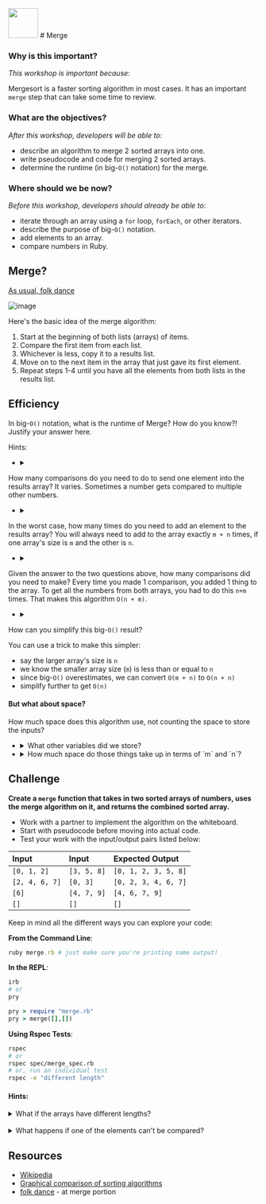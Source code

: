 <img src="https://cloud.githubusercontent.com/assets/6520345/22489560/f791fe8a-e7cc-11e6-9a84-40c8aa1311da.png" width="60">
# Merge


### Why is this important?
<!-- framing the "why" in big-picture/real world examples -->
*This workshop is important because:*

Mergesort is a faster sorting algorithm in most cases. It has an important `merge` step that can take some time to review.

### What are the objectives?
<!-- specific/measurable goal for students to achieve -->
*After this workshop, developers will be able to:*

- describe an algorithm to merge 2 sorted arrays into one.
- write pseudocode and code for merging 2 sorted arrays.
- determine the runtime (in big-`O()` notation) for the merge.

### Where should we be now?
<!-- call out the skills that are prerequisites -->
*Before this workshop, developers should already be able to:*

- iterate through an array using a `for` loop, `forEach`, or other iterators.
- describe the purpose of big-`O()` notation.
- add elements to an array.
- compare numbers in Ruby.

## Merge?
[As usual, folk dance](https://youtu.be/XaqR3G_NVoo?t=204)

![image](https://media.giphy.com/media/1161BCev99OuRi/giphy.gif)


Here's the basic idea of the merge algorithm:

1. Start at the beginning of both lists (arrays) of items.
2. Compare the first item from each list.
3. Whichever is less, copy it to a results list.
4. Move on to the next item in the array that just gave its first element.
5. Repeat steps 1-4 until you have all the elements from both lists in the results list.


## Efficiency

In big-`O()` notation, what is the runtime of Merge? How do you know?! Justify your answer here.

Hints:
  * <details><summary>
  How many comparisons do you need to do to send one element into the results array?</summary>
  It varies. Sometimes a number gets compared to multiple other numbers.  
  </details>

  * <details><summary>
  In the worst case, how many times do you need to add an element to the results array?</summary>
  You will always need to add to the array exactly `m + n` times, if one array's size is `m` and the other is `n`.  
  </details>

  * <details><summary>
  Given the answer to the two questions above, how many comparisons did you need to make?</summary>
  Every time you made 1 comparison, you added 1 thing to the array. To get all the numbers from both arrays, you had to do this `n+m` times.  That makes this algorithm `O(n + m)`.
  </details>

  * <details><summary>
  How can you simplify this big-`O()` result?</summary>

   You can use a trick to make this simpler:

   - say the larger array's size is `n`
   - we know the smaller array size (`m`) is less than or equal to `n`
   - since big-`O()` overestimates, we can convert `O(m + n)` to `O(n + n)`
   - simplify further to get  `O(n)`
  </details>

#### But what about space?

How much space does this algorithm use, not counting the space to store the inputs?

* <details><summary>What other variables did we store?
  </summary>
  The results array is the big one! Other than that, a few temporary variables that are just single values, not arrays or lists of any kind.
  </details>

* <details><summary>How much space do those things take up in terms of `m` and `n`?
  </summary>
  The results array takes up `O(m + n)` space.  The temporary variables are just single values, not arrays or lists of any kind, so each one is usually considered constant or `O(1)` space. The number of temporary variables we use doesn't depend on the size of either input, so these all add up to `O(1)` .

  Overall, we use `O(m + n)` extra space!
  </details>


## Challenge

**Create a `merge` function that takes in two sorted arrays of numbers, uses the merge algorithm on it, and returns the combined sorted array.**

* Work with a partner to implement the algorithm on the whiteboard.
* Start with pseudocode before moving into actual code.
* Test your work with the input/output pairs listed below:

| Input | Input | Expected Output |
| :--- | :--- | :--- |
| `[0, 1, 2]` | `[3, 5, 8]` | `[0, 1, 2, 3, 5, 8]` |
| `[2, 4, 6, 7]` | `[0, 3]` | `[0, 2, 3, 4, 6, 7]` |
| `[6]` | `[4, 7, 9]`  | `[4, 6, 7, 9]` |
| `[]`  | `[]` | `[]` |

Keep in mind all the different ways you can explore your code:

**From the Command Line**:  
```ruby
ruby merge.rb # just make sure you're printing some output!
```

**In the REPL**:  
```ruby
irb
# or
pry
```

```ruby
pry > require "merge.rb"
pry > merge([],[])
```

**Using Rspec Tests**:   
```bash
rspec
# or
rspec spec/merge_spec.rb
# or, run an individual test
rspec -e "different length"
```

#### Hints:

<details><summary>  What if the arrays have different lengths?
  </summary>
    You will probably find you run out of elements to compare at some point.  If all the elements from one array have already been added to the results, what can you say about the rest of the elements left over in the other array?

     <details><summary>click to see</summary>
     - All of the rest of the elements in the input array must be greater than every element in the results array.
     - All these elements are already in sorted order.
     - We can just add the rest of the elements to the results array!
     </details>
  </details>

<br>
<details><summary> What happens if one of the elements can't be compared?
  </summary>
   You have to be able to compare! This would completely break the code, so it's a good case to test rule out inside your function.
  </details>

<!-- 
## Bonus: Partition

Like merge sort uses an extra `merge` step, another  sorting algorithm called quick sort uses a `partition` step.  -->

## Resources

* [Wikipedia](https://en.wikipedia.org/wiki/Merge_sort)
* [Graphical comparison of sorting algorithms](http://www.sorting-algorithms.com/)
* [folk dance](https://youtu.be/XaqR3G_NVoo?t=204) - at merge portion
